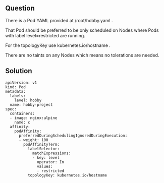 ## Question

There is a Pod YAML provided at /root/hobby.yaml .

That Pod should be preferred to be only scheduled on Nodes where Pods with label level=restricted are running.

For the topologyKey use kubernetes.io/hostname .

There are no taints on any Nodes which means no tolerations are needed.


## Solution

```
apiVersion: v1
kind: Pod
metadata:
  labels:
    level: hobby
  name: hobby-project
spec:
  containers:
  - image: nginx:alpine
    name: c
  affinity:
    podAffinity:
      preferredDuringSchedulingIgnoredDuringExecution:
      - weight: 100
        podAffinityTerm:
          labelSelector:
            matchExpressions:
            - key: level
              operator: In
              values:
              - restricted
          topologyKey: kubernetes.io/hostname
```

